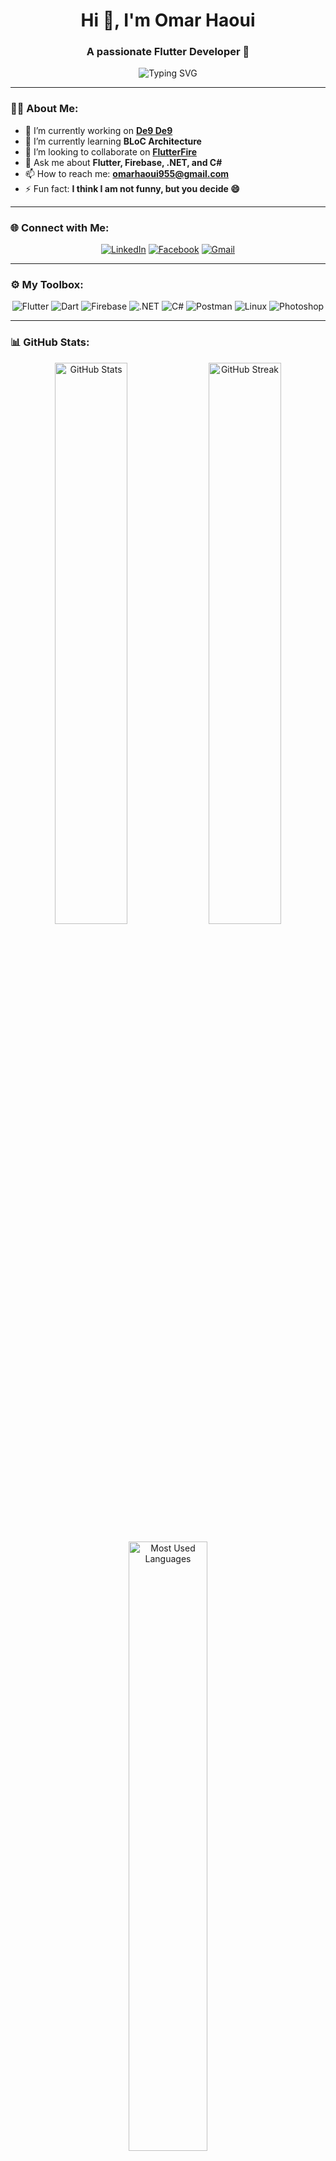 <h1 align="center">Hi 👋, I'm Omar Haoui</h1>
<h3 align="center">A passionate Flutter Developer 🚀</h3>

<p align="center">
  <img src="https://readme-typing-svg.demolab.com?font=Fira+Code&size=22&pause=1000&color=36BCF7&width=435&lines=Flutter+enthusiast+%F0%9F%8D%80;Exploring+BLoC+patterns;Open+Source+Contributor;Always+learning+new+technologies!" alt="Typing SVG" />
</p>

---

### 👨‍💻 About Me:
- 🔭 I’m currently working on [**De9 De9**](https://github.com/OmarHaoui/Swift_User.git)  
- 🌱 I’m currently learning **BLoC Architecture**  
- 👯 I’m looking to collaborate on [**FlutterFire**](https://github.com/firebase/flutterfire)  
- 💬 Ask me about **Flutter, Firebase, .NET, and C#**  
- 📫 How to reach me: **omarhaoui955@gmail.com**  
- ⚡ Fun fact: **I think I am not funny, but you decide 😄**

---

### 🌐 Connect with Me:
<p align="center">
  <a href="https://www.linkedin.com/in/omarhaoui/" target="_blank"><img src="https://img.shields.io/badge/LinkedIn-%230077B5.svg?style=for-the-badge&logo=linkedin&logoColor=white" alt="LinkedIn"/></a>
  <a href="https://www.facebook.com/omarhaoui.955/" target="_blank"><img src="https://img.shields.io/badge/Facebook-%231877F2.svg?style=for-the-badge&logo=facebook&logoColor=white" alt="Facebook"/></a>
  <a href="mailto:omarhaoui955@gmail.com"><img src="https://img.shields.io/badge/Gmail-D14836.svg?style=for-the-badge&logo=gmail&logoColor=white" alt="Gmail"/></a>
</p>

---

### ⚙️ My Toolbox:
<p align="center">
  <img src="https://img.shields.io/badge/Flutter-%2302569B.svg?style=for-the-badge&logo=Flutter&logoColor=white" alt="Flutter"/>
  <img src="https://img.shields.io/badge/Dart-%230175C2.svg?style=for-the-badge&logo=Dart&logoColor=white" alt="Dart"/>
  <img src="https://img.shields.io/badge/Firebase-%23FFCA28.svg?style=for-the-badge&logo=firebase&logoColor=black" alt="Firebase"/>
  <img src="https://img.shields.io/badge/.NET-%235C2D91.svg?style=for-the-badge&logo=dotnet&logoColor=white" alt=".NET"/>
  <img src="https://img.shields.io/badge/C%23-%23239120.svg?style=for-the-badge&logo=csharp&logoColor=white" alt="C#"/>
  <img src="https://img.shields.io/badge/Postman-FF6C37.svg?style=for-the-badge&logo=postman&logoColor=white" alt="Postman"/>
  <img src="https://img.shields.io/badge/Linux-%23FCC624.svg?style=for-the-badge&logo=linux&logoColor=black" alt="Linux"/>
  <img src="https://img.shields.io/badge/Photoshop-31A8FF.svg?style=for-the-badge&logo=adobephotoshop&logoColor=white" alt="Photoshop"/>
</p>

---

### 📊 GitHub Stats:
<p align="center">
  <img src="https://github-readme-stats.vercel.app/api?username=OmarHaoui&show_icons=true&theme=radical" alt="GitHub Stats" width="48%" />
  <img src="https://github-readme-streak-stats.herokuapp.com?user=OmarHaoui&theme=radical" alt="GitHub Streak" width="48%"/>
</p>

<p align="center">
  <img src="https://github-readme-stats.vercel.app/api/top-langs?username=OmarHaoui&show_icons=true&locale=en&layout=compact&theme=radical" alt="Most Used Languages" width="50%" />
</p>

---

### 🌟 Featured Projects:
<p align="center">
  <a href="https://github.com/OmarHaoui/Swift_User.git">
    <img src="https://github-readme-stats.vercel.app/api/pin/?username=OmarHaoui&repo=Swift_User&theme=radical" alt="De9 De9"/>
  </a>
</p>

---

### 🚀 Fun Facts:
- 🐧 I love working with Linux and customizing environments.
- 📸 In my free time, I experiment with graphic design and Blender.
- 🎯 I enjoy setting challenging coding goals and achieving them one step at a time.

---

<p align="center">
  <img src="https://github-profile-trophy.vercel.app/?username=OmarHaoui&theme=radical&margin-w=15&column=7" alt="GitHub Trophies"/>
</p>
